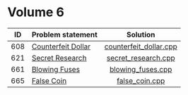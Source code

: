# Volume 6

| ID  |   Problem statement    |          Solution          |
|:---:|:-----------------------|:--------------------------:|
| 608 | [Counterfeit Dollar][] | [counterfeit_dollar.cpp][] |
| 621 | [Secret Research][]    | [secret_research.cpp][]    |
| 661 | [Blowing Fuses][]      | [blowing_fuses.cpp][]      |
| 665 | [False Coin][]         | [false_coin.cpp][]         |

[Counterfeit Dollar]: http://uva.onlinejudge.org/index.php?option=com_onlinejudge&Itemid=8&category=8&page=show_problem&problem=549
[Secret Research]:    http://uva.onlinejudge.org/index.php?option=com_onlinejudge&Itemid=8&category=8&page=show_problem&problem=562
[Blowing Fuses]:      http://uva.onlinejudge.org/index.php?option=com_onlinejudge&Itemid=8&category=8&page=show_problem&problem=602
[False Coin]:         https://uva.onlinejudge.org/index.php?option=com_onlinejudge&Itemid=8&category=8&page=show_problem&problem=606

[counterfeit_dollar.cpp]: counterfeit_dollar.cpp
[secret_research.cpp]:    secret_research.cpp
[blowing_fuses.cpp]:      blowing_fuses.cpp
[false_coin.cpp]:         false_coin.cpp
